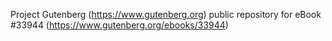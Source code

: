 Project Gutenberg (https://www.gutenberg.org) public repository for eBook #33944 (https://www.gutenberg.org/ebooks/33944)
